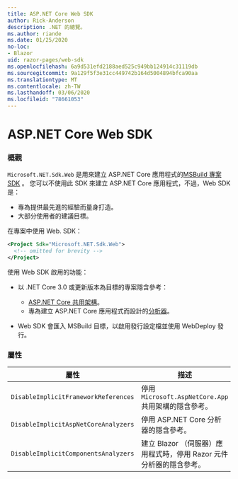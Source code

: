 ```yaml
---
title: ASP.NET Core Web SDK
author: Rick-Anderson
description: .NET 的總覽。
ms.author: riande
ms.date: 01/25/2020
no-loc:
- Blazor
uid: razor-pages/web-sdk
ms.openlocfilehash: 6a9d531efd2188aed525c949bb124914c31119db
ms.sourcegitcommit: 9a129f5f3e31cc449742b164d5004894bfca90aa
ms.translationtype: MT
ms.contentlocale: zh-TW
ms.lasthandoff: 03/06/2020
ms.locfileid: "78661053"
---
```

# <a name="aspnet-core-web-sdk"></a>ASP.NET Core Web SDK

### <a name="overview"></a>概觀

`Microsoft.NET.Sdk.Web` 是用來建立 ASP.NET Core 應用程式的[MSBuild 專案 SDK](https://docs.microsoft.com/visualstudio/msbuild/how-to-use-project-sdk) 。 您可以不使用此 SDK 來建立 ASP.NET Core 應用程式，不過，Web SDK 是：

* 專為提供最先進的經驗而量身打造。
* 大部分使用者的建議目標。

在專案中使用 Web. SDK：

  ```xml
  <Project Sdk="Microsoft.NET.Sdk.Web">
    <!-- omitted for brevity -->
  </Project>
  ```

使用 Web SDK 啟用的功能：

* 以 .NET Core 3.0 或更新版本為目標的專案隱含參考：

  * [ASP.NET Core 共用架構](xref:fundamentals/metapackage-app)。
  * 專為建立 ASP.NET Core 應用程式而設計的[分析器](/visualstudio/extensibility/getting-started-with-roslyn-analyzers)。
* Web SDK 會匯入 MSBuild 目標，以啟用發行設定檔並使用 WebDeploy 發行。

### <a name="properties"></a>屬性

| 屬性 | 描述 |
| -------- | ----------- |
| `DisableImplicitFrameworkReferences` | 停用 `Microsoft.AspNetCore.App` 共用架構的隱含參考。 |
| `DisableImplicitAspNetCoreAnalyzers` | 停用 ASP.NET Core 分析器的隱含參考。 |
| `DisableImplicitComponentsAnalyzers` | 建立 Blazor （伺服器）應用程式時，停用 Razor 元件分析器的隱含參考。 |
